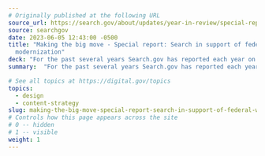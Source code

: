 ```yaml
---
# Originally published at the following URL
source_url: https://search.gov/about/updates/year-in-review/special-report/overview.html
source: searchgov
date: 2023-06-05 12:43:00 -0500
title: "Making the big move - Special report: Search in support of federal web
  modernization"
deck: "For the past several years Search.gov has reported each year on the top public needs based on the search terms they used.  This special report will take a different approach. It still offers a high level view of the public experience of seeking services and information from the government. But it also tells the story of change, and how these changes affect search and findability."
summary:  "For the past several years Search.gov has reported each year on the top public needs based on the search terms they used. This special report will take a different approach. It still offers a high level view of the public experience of seeking services and information from the government. But it also tells the story of change, and how these changes affect search and findability."

# See all topics at https://digital.gov/topics
topics:
  - design
  - content-strategy
slug: making-the-big-move-special-report-search-in-support-of-federal-web-modernization
# Controls how this page appears across the site
# 0 -- hidden
# 1 -- visible
weight: 1
---
```

